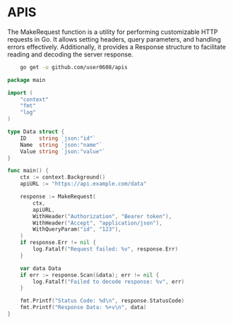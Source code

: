 # APIS
The MakeRequest function is a utility for performing customizable HTTP requests in Go. It allows setting headers, query parameters, and handling errors effectively. Additionally, it provides a Response structure to facilitate reading and decoding the server response.

```bash
    go get -u github.com/user0608/apis
```
```go
package main

import (
    "context"
    "fmt"
    "log"
)

type Data struct {
    ID    string `json:"id"`
    Name  string `json:"name"`
    Value string `json:"value"`
}

func main() {
    ctx := context.Background()
    apiURL := "https://api.example.com/data"

    response := MakeRequest(
        ctx,
        apiURL,
        WithHeader("Authorization", "Bearer token"),
        WithHeader("Accept", "application/json"),
        WithQueryParam("id", "123"),
    )
    if response.Err != nil {
        log.Fatalf("Request failed: %v", response.Err)
    }

    var data Data
    if err := response.Scan(&data); err != nil {
        log.Fatalf("Failed to decode response: %v", err)
    }

    fmt.Printf("Status Code: %d\n", response.StatusCode)
    fmt.Printf("Response Data: %+v\n", data)
}
```